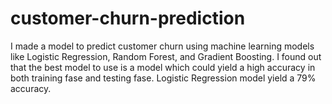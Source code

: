 # customer-churn-prediction


I made a model to predict customer churn using machine learning models like Logistic Regression, Random Forest, and Gradient Boosting. I found out that the best model to use is a model which could yield a high accuracy in both training fase and testing fase. Logistic Regression model yield a 79% accuracy.
